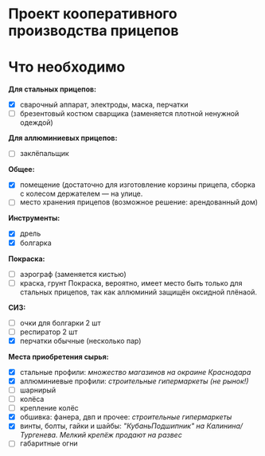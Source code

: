 # Проект кооперативного производства прицепов

# Что необходимо

**Для стальных прицепов:**
- [x] сварочный аппарат, электроды, маска, перчатки
- [ ] брезентовый костюм сварщика (заменяется плотной ненужной одеждой)

**Для аллюминиевых прицепов:**
- [ ] заклёпальщик

**Общее:**
- [x] помещение (достаточно для изготовление корзины прицепа, сборка с колесом держателем — на улице.
- [ ] место хранения прицепов (возможное решение: арендованный дом)

**Инструменты:**
- [x] дрель
- [x] болгарка

**Покраска:**
- [ ] аэрограф (заменяется кистью)
- [ ] краска, грунт
Покраска, вероятно, имеет место быть только для стальных прицепов, так как аллюминий защищён оксидной плёнаой.

**СИЗ:**
- [ ] очки для болгарки 2 шт
- [ ] респиратор 2 шт
- [x] перчатки обычные (несколько пар)

**Места приобретения сырья:**
- [x] стальные профили: _множество магазинов на окраине Краснодара_
- [x] аллюминиевые профили: _строительные гипермаркеты (не рынок!)_
- [ ] шарнирый 
- [ ] колёса
- [ ] крепление колёс
- [x] обшивка: фанера, двп и прочее: _строительные гипермаркеты_
- [x] винты, болты, гайки и шайбы: _"КубаньПодшипник" на Калинина/Тургенева. Мелкий крепёж продают на развес_
- [ ] габаритные огни
